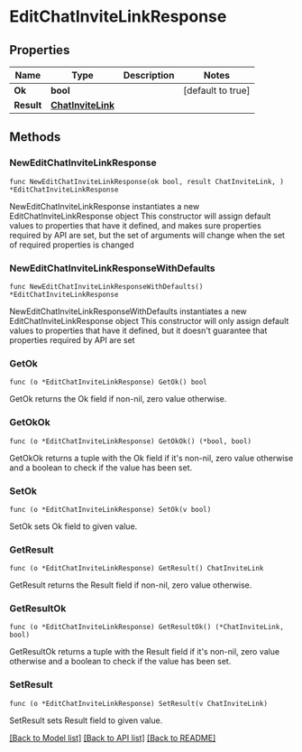 # EditChatInviteLinkResponse

## Properties

Name | Type | Description | Notes
------------ | ------------- | ------------- | -------------
**Ok** | **bool** |  | [default to true]
**Result** | [**ChatInviteLink**](ChatInviteLink.md) |  | 

## Methods

### NewEditChatInviteLinkResponse

`func NewEditChatInviteLinkResponse(ok bool, result ChatInviteLink, ) *EditChatInviteLinkResponse`

NewEditChatInviteLinkResponse instantiates a new EditChatInviteLinkResponse object
This constructor will assign default values to properties that have it defined,
and makes sure properties required by API are set, but the set of arguments
will change when the set of required properties is changed

### NewEditChatInviteLinkResponseWithDefaults

`func NewEditChatInviteLinkResponseWithDefaults() *EditChatInviteLinkResponse`

NewEditChatInviteLinkResponseWithDefaults instantiates a new EditChatInviteLinkResponse object
This constructor will only assign default values to properties that have it defined,
but it doesn't guarantee that properties required by API are set

### GetOk

`func (o *EditChatInviteLinkResponse) GetOk() bool`

GetOk returns the Ok field if non-nil, zero value otherwise.

### GetOkOk

`func (o *EditChatInviteLinkResponse) GetOkOk() (*bool, bool)`

GetOkOk returns a tuple with the Ok field if it's non-nil, zero value otherwise
and a boolean to check if the value has been set.

### SetOk

`func (o *EditChatInviteLinkResponse) SetOk(v bool)`

SetOk sets Ok field to given value.


### GetResult

`func (o *EditChatInviteLinkResponse) GetResult() ChatInviteLink`

GetResult returns the Result field if non-nil, zero value otherwise.

### GetResultOk

`func (o *EditChatInviteLinkResponse) GetResultOk() (*ChatInviteLink, bool)`

GetResultOk returns a tuple with the Result field if it's non-nil, zero value otherwise
and a boolean to check if the value has been set.

### SetResult

`func (o *EditChatInviteLinkResponse) SetResult(v ChatInviteLink)`

SetResult sets Result field to given value.



[[Back to Model list]](../README.md#documentation-for-models) [[Back to API list]](../README.md#documentation-for-api-endpoints) [[Back to README]](../README.md)


